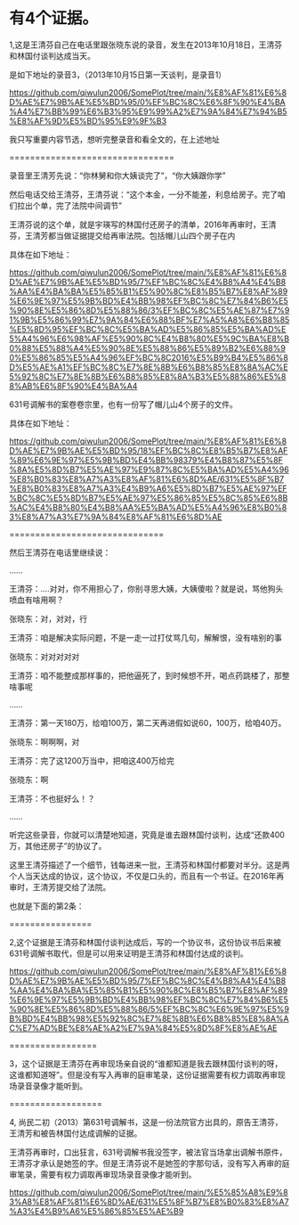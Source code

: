 有4个证据。
=======================

1,这是王清芬自己在电话里跟张晓东说的录音，发生在2013年10月18日，王清芬和林国付谈判达成当天。

是如下地址的录音3，（2013年10月15日第一天谈判，是录音1）

https://github.com/qiwulun2006/SomePlot/tree/main/%E8%AF%81%E6%8D%AE%E7%9B%AE%E5%BD%95/0%EF%BC%8C%E6%8F%90%E4%BA%A4%E7%BB%99%E6%B3%95%E9%99%A2%E7%9A%84%E7%94%B5%E8%AF%9D%E5%BD%95%E9%9F%B3

我只写重要内容节选，想听完整录音和看全文的，在上述地址

================================

录音里王清芳先说：“你林舅和你大姨谈完了”，“你大姨跟你学”

然后电话交给王清芬，王清芬说：“这个本金，一分不能差，利息给房子。完了咱们拉出个单，完了法院中间调节”

王清芬说的这个单，就是宇瑛写的林国付还房子的清单，2016年再审时，王清芬，王清芳都当做证据提交给再审法院。包括帽儿山四个房子在内

具体在如下地址：

https://github.com/qiwulun2006/SomePlot/tree/main/%E8%AF%81%E6%8D%AE%E7%9B%AE%E5%BD%95/7%EF%BC%8C%E4%B8%A4%E4%B8%AA%E4%BA%BA%E5%85%B1%E5%90%8C%E8%B5%B7%E8%AF%89%E6%9E%97%E5%9B%BD%E4%BB%98%EF%BC%8C%E7%84%B6%E5%90%8E%E5%86%8D%E5%88%86/3%EF%BC%8C%E5%AE%87%E7%91%9B%E5%86%99%E7%9A%84%E6%88%BF%E7%A5%A8%E6%B8%85%E5%8D%95%EF%BC%8C%E5%BA%AD%E5%86%85%E5%BA%AD%E5%A4%96%E6%98%AF%E5%90%8C%E4%B8%80%E5%9C%BA%E8%B0%88%E5%88%A4%E5%90%8E%E5%88%86%E5%89%B2%E6%88%90%E5%86%85%E5%A4%96%EF%BC%8C2016%E5%B9%B4%E5%86%8D%E5%AE%A1%EF%BC%8C%E7%8E%8B%E6%B8%85%E8%8A%AC%E5%92%8C%E7%8E%8B%E6%B8%85%E8%8A%B3%E5%88%86%E5%88%AB%E6%8F%90%E4%BA%A4

631号调解书的案卷卷宗里，也有一份写了帽儿山4个房子的文件。

具体在如下地址：

https://github.com/qiwulun2006/SomePlot/tree/main/%E8%AF%81%E6%8D%AE%E7%9B%AE%E5%BD%95/18%EF%BC%8C%E8%B5%B7%E8%AF%89%E6%9E%97%E5%9B%BD%E4%BB%98379%E4%B8%87%E5%8F%8A%E5%8D%B7%E5%AE%97%E9%87%8C%E5%BA%AD%E5%A4%96%E8%B0%83%E8%A7%A3%E8%AF%81%E6%8D%AE/631%E5%8F%B7%E8%B0%83%E8%A7%A3%E4%B9%A6%E5%8D%B7%E5%AE%97%EF%BC%8C%E5%8D%B7%E5%AE%97%E5%86%85%E5%8C%85%E6%8B%AC%E4%B8%80%E4%B8%AA%E5%BA%AD%E5%A4%96%E8%B0%83%E8%A7%A3%E7%9A%84%E8%AF%81%E6%8D%AE

==============================

然后王清芬在电话里继续说：

......

王清芬：....对对，你不用担心了，你别寻思大姨，大姨傻啦？就是说，骂他狗头喷血有啥用啊？

张晓东：对，对对，行

王清芬：咱是解决实际问题，不是一走一过打仗骂几句，解解恨，没有啥别的事

张晓东：对对对对对

王清芬：咱不能整成那样事的，把他逼死了，到时候想不开，喝点药跳楼了，那整啥事呢

......

王清芬：第一天180万，给咱100万，第二天再进假如说60，100万，给咱40万。

张晓东：啊啊啊，对

王清芬：完了这1200万当中，把咱这400万给完

张晓东：啊

王清芬：不也挺好么！？

......

听完这些录音，你就可以清楚地知道，究竟是谁去跟林国付谈判，达成“还款400万，其他还房子”的协议了。



这里王清芬描述了一个细节，钱每进来一批，王清芬和林国付都要对半分。这是两个人当天达成的协议，这个协议，不仅是口头的，而且有一个书证。在2016年再审时，王清芳提交给了法院。

也就是下面的第2条：

================

2,这个证据是王清芬和林国付谈判达成后，写的一个协议书，这份协议书后来被631号调解书取代，但是可以用来证明是王清芬和林国付达成的谈判。

https://github.com/qiwulun2006/SomePlot/tree/main/%E8%AF%81%E6%8D%AE%E7%9B%AE%E5%BD%95/7%EF%BC%8C%E4%B8%A4%E4%B8%AA%E4%BA%BA%E5%85%B1%E5%90%8C%E8%B5%B7%E8%AF%89%E6%9E%97%E5%9B%BD%E4%BB%98%EF%BC%8C%E7%84%B6%E5%90%8E%E5%86%8D%E5%88%86/5%EF%BC%8C%E6%9E%97%E5%9B%BD%E4%BB%98%E5%92%8C%E7%8E%8B%E6%B8%85%E8%8A%AC%E7%AD%BE%E8%AE%A2%E7%9A%84%E5%8D%8F%E8%AE%AE

=================

3，这个证据是王清芬在再审现场亲自说的“谁都知道是我去跟林国付谈判的呀，这谁都知道呀”。但是没有写入再审的庭审笔录，这份证据需要有权力调取再审现场录音录像才能听到。

==================

4, 尚民二初（2013）第631号调解书，这是一份法院官方出具的，原告王清芬，王清芳和被告林国付达成调解的证据。

王清芬再审时，口出狂言，631号调解书我没签字，被法官当场拿出调解书原件，王清芬才承认是她签的字。但是王清芬说不是她签的字那句话，没有写入再审的庭审笔录，需要有权力调取再审现场录音录像才能听到。

https://github.com/qiwulun2006/SomePlot/tree/main/%E5%85%A8%E9%83%A8%E8%AF%81%E6%8D%AE/631%E5%8F%B7%E8%B0%83%E8%A7%A3%E4%B9%A6%E5%86%85%E5%AE%B9

